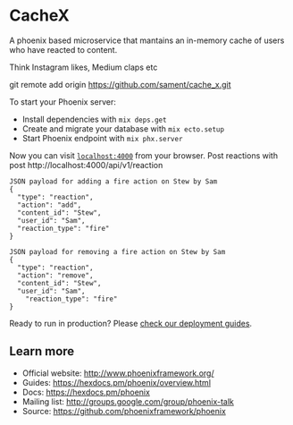 # CacheX
A phoenix based microservice that mantains an in-memory cache of users who have reacted to content.

Think Instagram likes, Medium claps etc

git remote add origin https://github.com/sament/cache_x.git


To start your Phoenix server:

  * Install dependencies with `mix deps.get`
  * Create and migrate your database with `mix ecto.setup`
  * Start Phoenix endpoint with `mix phx.server`

Now you can visit [`localhost:4000`](http://localhost:4000) from your browser.
Post reactions with post http://localhost:4000/api/v1/reaction

    JSON payload for adding a fire action on Stew by Sam  
    {
      "type": "reaction",
      "action": "add",
      "content_id": "Stew",
      "user_id": "Sam",
      "reaction_type": "fire"
    }

    JSON payload for removing a fire action on Stew by Sam
    {
      "type": "reaction",
      "action": "remove",
      "content_id": "Stew",
      "user_id": "Sam",
        "reaction_type": "fire"
    }

Ready to run in production? Please [check our deployment guides](https://hexdocs.pm/phoenix/deployment.html).

## Learn more

  * Official website: http://www.phoenixframework.org/
  * Guides: https://hexdocs.pm/phoenix/overview.html
  * Docs: https://hexdocs.pm/phoenix
  * Mailing list: http://groups.google.com/group/phoenix-talk
  * Source: https://github.com/phoenixframework/phoenix
